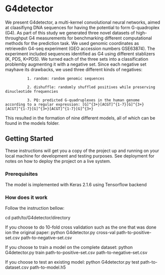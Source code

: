 # G4detector

We present G4detector, a multi-kernel convolutional neural networks, aimed at claasifiyng DNA sequences for having the potential to form G-quadroplex (G4).
As part of this study we generated three novel datasets of high-throughput G4 measurements for benchmarking different computational methods for the prediction task. We used genomic coordinates as retrievedin G4-seq experiment (GEO accession numbers GSE63874). The experiment included sequences identified as G4 using different stablizers (K, PDS, K+PDS). We turned each of the three sets into a classification problemby augmenting it with a negative set. Since each negative set mayhave its drawbacks, we used three different kinds of negatives: 

              1. random: random genomic sequences
              
              2. dishuffle: randomly shuffled positives while preserving dinucleotide frequencies
              
              3. PQ: predicted G-quadruplexes in the human genome according to a regular expression: [G]^{3+}[ACGT]^{1-7}[G]^{3+}[ACGT]^{1-7}[G]^{3+}[ACGT]^{1-7}[G]^{3+}

This resulted in the formation of nine different models, all of which can be found in the models folder.

## Getting Started

These instructions will get you a copy of the project up and running on your local machine for development and testing purposes. See deployment for notes on how to deploy the project on a live system.

### Prerequisites

The model is implemented with Keras 2.1.6 using Tensorflow backend


### How does it work

Follow the instruction bellow:

cd path/to/G4detector/directory

If you choose to do 10-fold cross validation such as the one that was done ion the original paper:
python G4detector.py cross-val path-to-positive-set.csv path-to-negative-set.csv

If you choose to train a model on the complete dataset:
python G4detector.py train path-to-positive-set.csv path-to-negative-set.csv

If you choose to test an existing model:
python G4detector.py test path-to-dataset.csv path-to-model.h5

